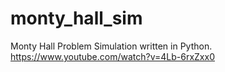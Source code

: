 # monty_hall_sim
Monty Hall Problem Simulation written in Python. https://www.youtube.com/watch?v=4Lb-6rxZxx0
